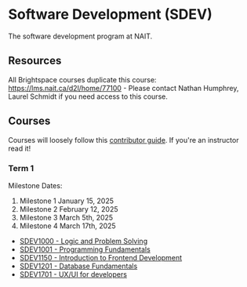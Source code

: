# Software Development (SDEV)

The software development program at NAIT.

## Resources

All Brightspace courses duplicate this course: https://lms.nait.ca/d2l/home/77100
    - Please contact Nathan Humphrey, Laurel Schmidt if you need access to this course.

## Courses

Courses will loosely follow this [contributor guide](https://github.com/SDEV-NAIT/class-instructor-contributor-guide). If you're an instructor read it!

### Term 1

Milestone Dates:
1. Milestone 1 January 15, 2025
2. Milestone 2 February 12, 2025
3. Milestone 3 March 5th, 2025
4. Milestone 4 March 17th, 2025

- [SDEV1000 - Logic and Problem Solving](https://github.com/SDEV-NAIT/SDEV1000)
- [SDEV1001 - Programming Fundamentals](https://github.com/SDEV-NAIT/SDEV1001)
- [SDEV1150 - Introduction to Frontend Development](https://github.com/SDEV-NAIT/SDEV1150)
- [SDEV1201 - Database Fundamentals](https://github.com/SDEV-NAIT/SDEV1201)
- [SDEV1701 - UX/UI for developers](https://github.com/SDEV-NAIT/SDEV1701)
